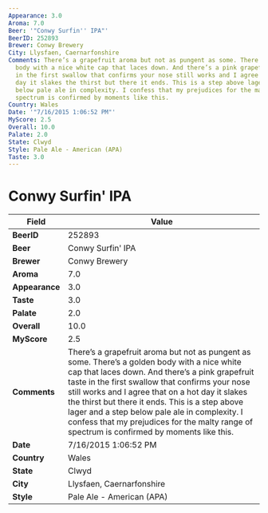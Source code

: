 ```yaml
---
Appearance: 3.0
Aroma: 7.0
Beer: '"Conwy Surfin'' IPA"'
BeerID: 252893
Brewer: Conwy Brewery
City: Llysfaen, Caernarfonshire
Comments: There’s a grapefruit aroma but not as pungent as some. There’s a golden
  body with a nice white cap that laces down. And there’s a pink grapefruit taste
  in the first swallow that confirms your nose still works and I agree that on a hot
  day it slakes the thirst but there it ends. This is a step above lager and a step
  below pale ale in complexity. I confess that my prejudices for the malty range of
  spectrum is confirmed by moments like this.
Country: Wales
Date: '"7/16/2015 1:06:52 PM"'
MyScore: 2.5
Overall: 10.0
Palate: 2.0
State: Clwyd
Style: Pale Ale - American (APA)
Taste: 3.0
---
```


# Conwy Surfin' IPA

| Field         | Value |
|---------------|-------|
| **BeerID** | 252893 |
| **Beer** | Conwy Surfin' IPA |
| **Brewer** | Conwy Brewery |
| **Aroma** | 7.0 |
| **Appearance** | 3.0 |
| **Taste** | 3.0 |
| **Palate** | 2.0 |
| **Overall** | 10.0 |
| **MyScore** | 2.5 |
| **Comments** | There’s a grapefruit aroma but not as pungent as some. There’s a golden body with a nice white cap that laces down. And there’s a pink grapefruit taste in the first swallow that confirms your nose still works and I agree that on a hot day it slakes the thirst but there it ends. This is a step above lager and a step below pale ale in complexity. I confess that my prejudices for the malty range of spectrum is confirmed by moments like this. |
| **Date** | 7/16/2015 1:06:52 PM |
| **Country** | Wales |
| **State** | Clwyd |
| **City** | Llysfaen, Caernarfonshire |
| **Style** | Pale Ale - American (APA) |
